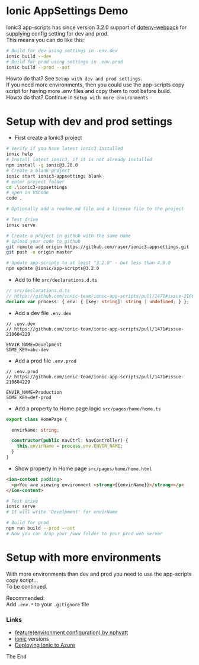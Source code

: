 # Ionic AppSettings Demo

Ionic3 app-scripts has since version 3.2.0 support of [dotenv-webpack](https://github.com/mrsteele/dotenv-webpack) for supplying config setting for dev and prod.  
This means you can do like this:

```bash
# Build for dev using settings in .env.dev
ionic build --dev
# Build for prod using settings in .env.prod
ionic build --prod --aot
```

Howto do that? See `Setup with dev and prod settings`.  
If you need more environments, then you could use the app-scripts copy script for having more .env files and copy them to root before build.  
Howto do that? Continue in `Setup with more environments`  

# Setup with dev and prod settings

* First create a Ionic3 project

```bash
# Verify if you have latest ionic3 installed
ionic help
# Install latest ionic3, if it is not already installed
npm install -g ionic@3.20.0
# Create a blank project
ionic start ionic3-appsettings blank
# enter project folder
cd .\ionic3-appsettings
# open in VSCode
code .

# Optionally add a readme.md file and a licence file to the project

# Test drive
ionic serve

# Create a project in github with the same name
# Upload your code to github
git remote add origin https://github.com/rasor/ionic3-appsettings.git
git push -u origin master

# Update app-scripts to at least "3.2.0" - but less than 4.0.0
npm update @ionic/app-scripts@3.2.0

```

* Add to file `src/declarations.d.ts`

```typescript
// src/declarations.d.ts
// https://github.com/ionic-team/ionic-app-scripts/pull/1471#issue-210604229
declare var process: { env: { [key: string]: string | undefined; } };
```

* Add a dev file `.env.dev`

```text
// .env.dev
// https://github.com/ionic-team/ionic-app-scripts/pull/1471#issue-210604229

ENVIR_NAME=Develpment
SOME_KEY=abc-dev
```

* Add a prod file `.env.prod`

```text
// .env.prod
// https://github.com/ionic-team/ionic-app-scripts/pull/1471#issue-210604229

ENVIR_NAME=Production
SOME_KEY=def-prod
```

* Add a property to Home page logic `src/pages/home/home.ts`

```typescript
export class HomePage {

  envirName: string;

  constructor(public navCtrl: NavController) {
    this.envirName = process.env.ENVIR_NAME;
  }
}
```

* Show property in Home page `src/pages/home/home.html`

```html
<ion-content padding>
  <p>You are viewing environment <strong>{{envirName}}</strong></p>
</ion-content>
```

```bash
# Test drive
ionic serve
# It will write 'Develpment' for envirName
```

```bash
# Build for prod
npm run build --prod --aot
# Now you can drop your /www folder to your prod web server
```

# Setup with more environments

With more environments than dev and prod you need to use the app-scripts copy script...  
To be continued.

Recommended:  
Add `.env.*` to your `.gitignore` file

### Links 

* [feature(environment configuration) by nphyatt](https://github.com/ionic-team/ionic-app-scripts/pull/1471)
* [ionic](https://www.npmjs.com/package/ionic) versions
* [Deploying Ionic to Azure](https://rasor.github.io/deploying-ionic-to-azure.html)

The End